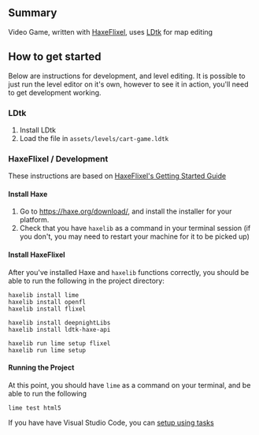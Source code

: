## Summary

Video Game, written with [HaxeFlixel](https://haxeflixel.com/), uses [LDtk](https://ldtk.io/) for map editing

## How to get started

Below are instructions for development, and level editing.
It is possible to just run the level editor on it's own, however to see it in action, you'll need to get development working.

### LDtk

1. Install LDtk
2. Load the file in `assets/levels/cart-game.ldtk`

### HaxeFlixel / Development

These instructions are based on [HaxeFlixel's Getting Started Guide](https://haxeflixel.com/documentation/getting-started/)

#### Install Haxe

1. Go to https://haxe.org/download/, and install the installer for your platform.
2. Check that you have `haxelib` as a command in your terminal session
(if you don't, you may need to restart your machine for it to be picked up)

#### Install HaxeFlixel

After you've installed Haxe and `haxelib` functions correctly, you should be able to run the following in the project directory:
```
haxelib install lime
haxelib install openfl
haxelib install flixel

haxelib install deepnightLibs
haxelib install ldtk-haxe-api

haxelib run lime setup flixel
haxelib run lime setup
```

#### Running the Project

At this point, you should have `lime` as a command on your terminal, and be able to run the following
```
lime test html5
```

If you have have Visual Studio Code, you can [setup using tasks](https://haxeflixel.com/documentation/visual-studio-code/)
